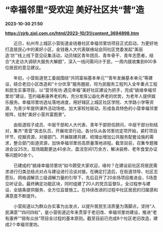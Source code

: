 # “幸福邻里”受欢迎 美好社区共“营”造

**2023-10-30 21:50**

**https://zjrb.zjol.com.cn/html/2023-10/31/content_3694898.htm**

　　近日，杭州市上城区小营街道金钱巷社区幸福邻里坊项目正式启动，为更好地打造居民心中的美好小区，金钱巷人大代表联络站会同社区党委发起“美丽造‘坊’”线上线下意见征集活动，动员辖区青年团员、青年骨干、青年志愿者，结合“大走访大调研大服务大解题”，深入一线问需问计于民，一周内就收集到600多位居民的意见建议。

　　年初，小营街道党工委就围绕“共同富裕基本单元”“青年发展基本单元”等建设，结合老旧小区改造和“十分优享”服务圈层，将为民服务工程列入全年重点工程和民生实事项目，以“营邻有坊·遇见幸福”美好社区建设为抓手，完成“姚缘幸福邻里坊”建设，签约福寿康养老机构，充分发挥公益化养老的优势，为老年人提供娱乐服务。幸福邻里坊选址落地进度，用好辖区上城区社区学院、大学路小学等资源，为青少年提供课外活动场地，加大家校社联动，形成各具特色的小营幸福邻里矩阵，绘制“美好小营共富图景”。

　　由街道班子成员、中层干部和人大代表、青年干部担任顾问，中层干部分别结对，集齐“青营”突击队员，开展攻坚行动。各分队从各邻里坊定项开始，紧盯项目环节，挖掘资源，对接部门、开展联建共建，梳理出增加公共服务配套设施的需求，整合部门街道资源，加快幸福邻里坊高质量落地进程。截至目前，召集专题推进会议25次，现场踏勘更达40余次，盘活空间1万余方，解决装修、老年食堂办证等问题90余个。

　　已建成的“姚缘幸福邻里坊”如今颇受大家欢迎，缘何？在建设前社区将居民需求进行归类总结点对点与建设进行洽谈对接。在确定打造后，在街道领导、社区志愿队、网格调解员三级调解力量的引导下，先后召开了20余场项目推进会，5场意见听证会。最终确定功能区块，同时组建了20人的党员监督队，全过程参与建设、全链条提供服务、全方位监督施工。在持续改进的过程中社区居民的归属感和满意度不断提升。

　　小营街道以为群众办实事为出发点，以提升居民生活质量为落脚点，坚持“人民满意”“四问四权”，是小营街道近年来贯穿于老旧改、幸福邻里坊建设，推进“老有康养”“弱有众扶”项目全过程的基本原则。截至目前已完成8个社区老旧改造，建成2个幸福邻里坊。